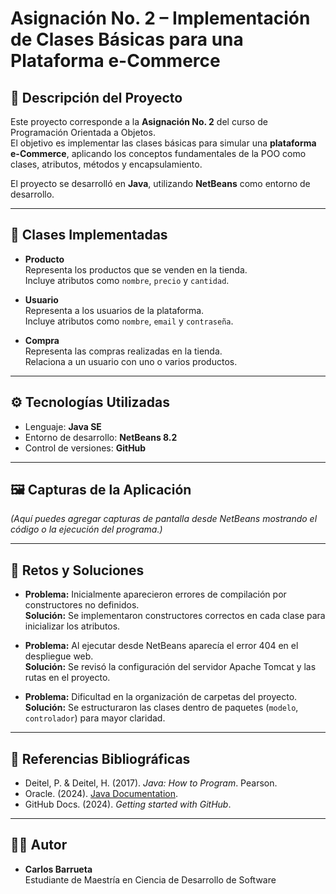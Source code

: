 # Asignación No. 2 – Implementación de Clases Básicas para una Plataforma e-Commerce

## 📌 Descripción del Proyecto
Este proyecto corresponde a la **Asignación No. 2** del curso de Programación Orientada a Objetos.  
El objetivo es implementar las clases básicas para simular una **plataforma e-Commerce**, aplicando los conceptos fundamentales de la POO como clases, atributos, métodos y encapsulamiento.  

El proyecto se desarrolló en **Java**, utilizando **NetBeans** como entorno de desarrollo.

---

## 📂 Clases Implementadas
- **Producto**  
  Representa los productos que se venden en la tienda.  
  Incluye atributos como `nombre`, `precio` y `cantidad`.

- **Usuario**  
  Representa a los usuarios de la plataforma.  
  Incluye atributos como `nombre`, `email` y `contraseña`.

- **Compra**  
  Representa las compras realizadas en la tienda.  
  Relaciona a un usuario con uno o varios productos.

---

## ⚙️ Tecnologías Utilizadas
- Lenguaje: **Java SE**
- Entorno de desarrollo: **NetBeans 8.2**
- Control de versiones: **GitHub**

---

## 🖼️ Capturas de la Aplicación
*(Aquí puedes agregar capturas de pantalla desde NetBeans mostrando el código o la ejecución del programa.)*  

---

## 🚀 Retos y Soluciones
- **Problema:** Inicialmente aparecieron errores de compilación por constructores no definidos.  
  **Solución:** Se implementaron constructores correctos en cada clase para inicializar los atributos.  

- **Problema:** Al ejecutar desde NetBeans aparecía el error 404 en el despliegue web.  
  **Solución:** Se revisó la configuración del servidor Apache Tomcat y las rutas en el proyecto.  

- **Problema:** Dificultad en la organización de carpetas del proyecto.  
  **Solución:** Se estructuraron las clases dentro de paquetes (`modelo`, `controlador`) para mayor claridad.

---

## 📖 Referencias Bibliográficas
- Deitel, P. & Deitel, H. (2017). *Java: How to Program*. Pearson.  
- Oracle. (2024). [Java Documentation](https://docs.oracle.com/javase/8/docs/).  
- GitHub Docs. (2024). *Getting started with GitHub*.  

---

## 👨‍💻 Autor
- **Carlos Barrueta**  
Estudiante de Maestría en Ciencia de Desarrollo de Software  
